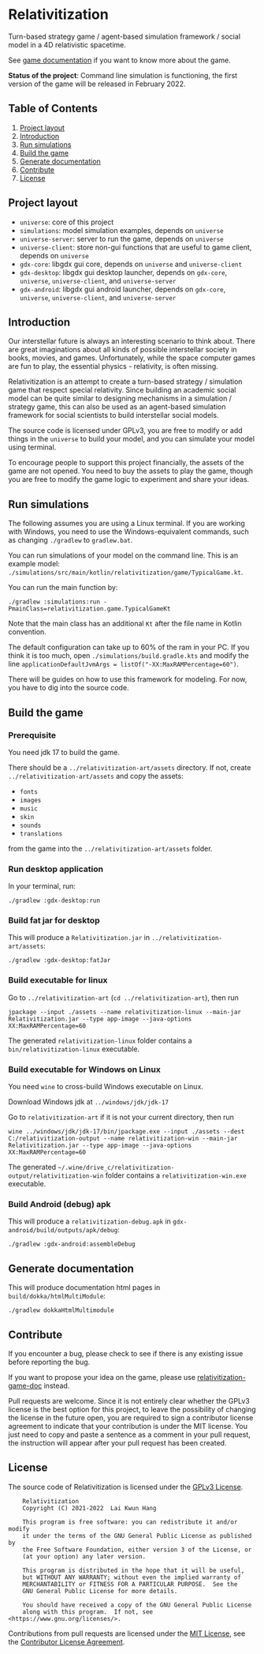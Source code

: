 # Relativitization

Turn-based strategy game / agent-based simulation framework / social model in a 4D relativistic spacetime.

See [game documentation](https://github.com/Adriankhl/relativitization-game-doc) if you want to know more about the
game.

**Status of the project**: Command line simulation is functioning, the first version of the game will be released in
February 2022.

## Table of Contents

1. [Project layout](#project-layout)
2. [Introduction](#introduction)
3. [Run simulations](#run-simulations)
4. [Build the game](#build-the-game)
5. [Generate documentation](#generate-documentation)
6. [Contribute](#contribute)
7. [License](#license)

## Project layout

* `universe`: core of this project
* `simulations`: model simulation examples, depends on `universe`
* `universe-server`: server to run the game, depends on `universe`
* `universe-client`: store non-gui functions that are useful to game client, depends on `universe`
* `gdx-core`: libgdx gui core, depends on `universe` and  `universe-client`
* `gdx-desktop`: libgdx gui desktop launcher, depends on `gdx-core`, `universe`,  `universe-client`,
  and `universe-server`
* `gdx-android`: libgdx gui android launcher, depends on `gdx-core`, `universe`,  `universe-client`,
  and `universe-server`

## Introduction

Our interstellar future is always an interesting scenario to think about. There are great imaginations about all kinds
of possible interstellar society in books, movies, and games. Unfortunately, while the space computer games are fun to
play, the essential physics - relativity, is often missing.

Relativitization is an attempt to create a turn-based strategy / simulation game that respect special relativity. Since
building an academic social model can be quite similar to designing mechanisms in a simulation / strategy game, this can
also be used as an agent-based simulation framework for social scientists to build interstellar social models.

The source code is licensed under GPLv3, you are free to modify or add things in the `universe` to build your model, and
you can simulate your model using terminal.

To encourage people to support this project financially, the assets of the game are not opened. You need to buy the
assets to play the game, though you are free to modify the game logic to experiment and share your ideas.

## Run simulations

The following assumes you are using a Linux terminal. If you are working with Windows, you need to use the
Windows-equivalent commands, such as changing `./gradlew` to `gradlew.bat`.

You can run simulations of your model on the command line. This is an example model:
`./simulations/src/main/kotlin/relativitization/game/TypicalGame.kt`.

You can run the main function by:

```
./gradlew :simulations:run -PmainClass=relativitization.game.TypicalGameKt
```

Note that the main class has an additional `Kt` after the file name in Kotlin convention.

The default configuration can take up to 60% of the ram in your PC. If you think it is too much,
open `./simulations/build.gradle.kts` and modify the line
`applicationDefaultJvmArgs = listOf("-XX:MaxRAMPercentage=60")`.

There will be guides on how to use this framework for modeling. For now, you have to dig into the source code.

## Build the game

### Prerequisite

You need jdk 17 to build the game.

There should be a `../relativitization-art/assets` directory. If not, create `../relativitization-art/assets`
and copy the assets:

* `fonts`
* `images`
* `music`
* `skin`
* `sounds`
* `translations`

from the game into the `../relativitization-art/assets` folder.

### Run desktop application

In your terminal, run:

```
./gradlew :gdx-desktop:run
```

### Build fat jar for desktop

This will produce a `Relativitization.jar` in `../relativitization-art/assets`:

```
./gradlew :gdx-desktop:fatJar
```

### Build executable for linux

Go to `../relativitization-art` (`cd ../relativitization-art`), then run

```
jpackage --input ./assets --name relativitization-linux --main-jar Relativitization.jar --type app-image --java-options XX:MaxRAMPercentage=60
```

The generated `relativitization-linux` folder contains a `bin/relativitization-linux` executable.

### Build executable for Windows on Linux

You need `wine` to cross-build Windows executable on Linux.

Download Windows jdk at `../windows/jdk/jdk-17`

Go to `relativitization-art` if it is not your current directory, then run

```
wine ../windows/jdk/jdk-17/bin/jpackage.exe --input ./assets --dest C:/relativitization-output --name relativitization-win --main-jar Relativitization.jar --type app-image --java-options XX:MaxRAMPercentage=60
```

The generated `~/.wine/drive_c/relativitization-output/relativitization-win` folder contains
a `relativitization-win.exe` executable.

### Build Android (debug) apk

This will produce a `relativitization-debug.apk` in `gdx-android/build/outputs/apk/debug`:

```
./gradlew :gdx-android:assembleDebug
```

## Generate documentation

This will produce documentation html pages in `build/dokka/htmlMultiModule`:

```
./gradlew dokkaHtmlMultimodule
```

## Contribute

If you encounter a bug, please check to see if there is any existing issue before reporting the bug.

If you want to propose your idea on the game, please use
[relativitization-game-doc](https://github.com/Adriankhl/relativitization-game-doc) instead.

Pull requests are welcome. Since it is not entirely clear whether the GPLv3 license is the best option for this project,
to leave the possibility of changing the license in the future open, you are required to sign a contributor license
agreement to indicate that your contribution is under the MIT license. You just need to copy and paste a sentence as a
comment in your pull request, the instruction will appear after your pull request has been created.

## License

The source code of Relativitization is licensed under the [GPLv3 License](./LICENSE.md).

        Relativitization
        Copyright (C) 2021-2022  Lai Kwun Hang

        This program is free software: you can redistribute it and/or modify
        it under the terms of the GNU General Public License as published by
        the Free Software Foundation, either version 3 of the License, or
        (at your option) any later version.

        This program is distributed in the hope that it will be useful,
        but WITHOUT ANY WARRANTY; without even the implied warranty of
        MERCHANTABILITY or FITNESS FOR A PARTICULAR PURPOSE.  See the
        GNU General Public License for more details.

        You should have received a copy of the GNU General Public License
        along with this program.  If not, see <https://www.gnu.org/licenses/>.

Contributions from pull requests are licensed under the [MIT License](./CLALICENSE.md), see
the [Contributor License Agreement](./CLA.md).
